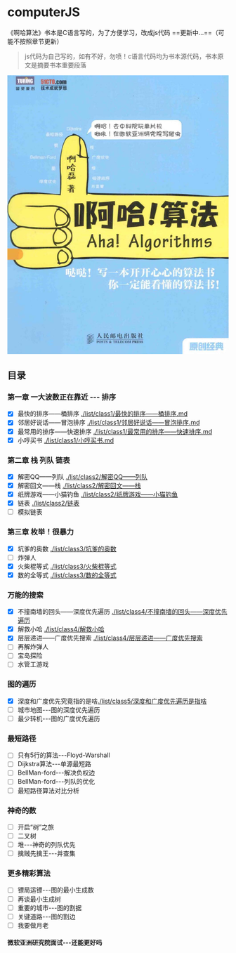# computerJS

《啊哈算法》书本是C语言写的，为了方便学习，改成js代码 ==更新中...==（可能不按照章节更新）

> js代码为自己写的，如有不好，勿喷！c语言代码均为书本源代码，书本原文是摘要书本重要段落

![啊哈算法](./images/book.jpg)

## 目录

### 第一章 一大波数正在靠近 --- 排序

* [x] 最快的排序——桶排序 [./list/class1/最快的排序——桶排序.md](/list/class1/最快的排序——桶排序.md)
* [x] 邻居好说话——冒泡排序 [./list/class1/邻居好说话——冒泡排序.md](/list/class1/邻居好说话——冒泡排序.md)
* [x] 最常用的排序——快速排序 [./list/class1/最常用的排序——快速排序.md](/list/class1/最常用的排序——快速排序.md)
* [x] 小哼买书 [./list/class1/小哼买书.md](/list/class1/小哼买书.md)

### 第二章 栈 列队 链表

* [x] 解密QQ——列队 [./list/class2/解密QQ——列队](./list/class2/解密QQ——列队.md)
* [x] 解密回文——栈 [./list/class2/解密回文——栈](./list/class2/解密回文——栈.md)
* [x] 纸牌游戏——小猫钓鱼 [./list/class2/纸牌游戏——小猫钓鱼](./list/class2/纸牌游戏——小猫钓鱼.md)
* [x] 链表 [./list/class2/链表](./list/class2/链表.md)
* [ ] 模拟链表

### 第三章 枚举！很暴力

* [x] 坑爹的奥数 [./list/class3/坑爹的奥数](./list/class3/坑爹的奥数.md)
* [ ] 炸弹人
* [x] 火柴棍等式 [./list/class3/火柴棍等式](./list/class3/火柴棍等式.md)
* [x] 数的全等式 [./list/class3/数的全等式](./list/class3/数的全等式.md)

### 万能的搜索

* [x] 不撞南墙的回头——深度优先遍历 [./list/class4/不撞南墙的回头——深度优先遍历](./list/class4/不撞南墙的回头——深度优先遍历.md)
* [x] 解救小哈 [./list/class4/解救小哈](./list/class4/解救小哈.md)
* [x] 层层递进——广度优先搜索 [./list/class4/层层递进——广度优先搜索](./list/class4/层层递进——广度优先搜索.md)
* [ ] 再解炸弹人
* [ ] 宝岛探险
* [ ] 水管工游戏

### 图的遍历

* [x] 深度和广度优先究竟指的是啥[./list/class5/深度和广度优先遍历是指啥](./list/class5/深度和广度优先遍历是指啥.md)
* [ ] 城市地图---图的深度优先遍历
* [ ] 最少转机---图的广度优先遍历

### 最短路径

* [ ] 只有5行的算法---Floyd-Warshall
* [ ] Dijkstra算法---单源最短路
* [ ] BellMan-ford---解决负权边
* [ ] BellMan-ford---列队的优化
* [ ] 最短路径算法对比分析

### 神奇的数

* [ ] 开启“树”之旅
* [ ] 二叉树
* [ ] 堆---神奇的列队优先
* [ ] 擒贼先擒王---并查集

### 更多精彩算法

* [ ] 镖局运镖---图的最小生成数
* [ ] 再谈最小生成树
* [ ] 重要的城市---图的割据
* [ ] 关键道路---图的割边
* [ ] 我要做月老

#### 微软亚洲研究院面试---还能更好吗

